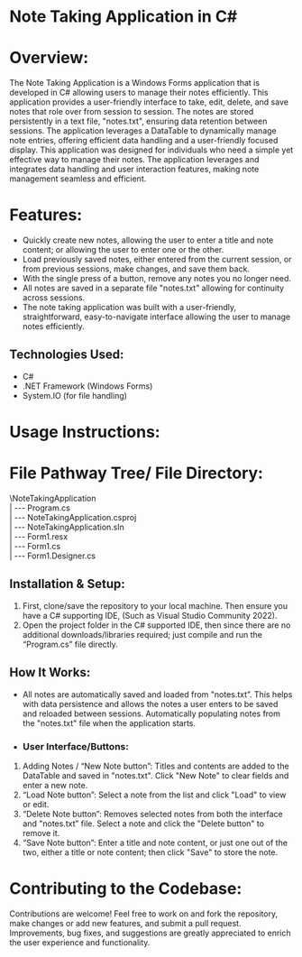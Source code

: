 # Note Taking Application in C#

# Overview:

The Note Taking Application is a Windows Forms application that is developed in C# allowing users to manage their notes efficiently. This application provides a user-friendly interface to take, edit, delete, and save notes that role over from session to session. The notes are stored persistently in a text file, "notes.txt", ensuring data retention between sessions. The application leverages a DataTable to dynamically manage note entries, offering efficient data handling and a user-friendly focused display. This application was designed for individuals who need a simple yet effective way to manage their notes. The application leverages and integrates data handling and user interaction features, making note management seamless and efficient.

# Features:
-	Quickly create new notes, allowing the user to enter a title and note content; or allowing the user to enter one or the other.
-	Load previously saved notes, either entered from the current session, or from previous sessions, make changes, and save them back.
-	With the single press of a button, remove any notes you no longer need.
-	All notes are saved in a separate file "notes.txt" allowing for continuity across sessions.
-	The note taking application was built with a user-friendly, straightforward, easy-to-navigate interface allowing the user to manage notes efficiently.

## Technologies Used:
-	C#
-	.NET Framework (Windows Forms)
-	System.IO (for file handling)

# Usage Instructions:

# File Pathway Tree/ File Directory:

\NoteTakingApplication\
| --- Program.cs\
| --- NoteTakingApplication.csproj\
| --- NoteTakingApplication.sln\
| --- Form1.resx\
| --- Form1.cs\
| --- Form1.Designer.cs

## Installation & Setup:
1.	First, clone/save the repository to your local machine. Then ensure you have a C# supporting IDE, (Such as Visual Studio Community 2022).
2.	Open the project folder in the C# supported IDE, then since there are no additional downloads/libraries required; just compile and run the “Program.cs” file directly.

## How It Works:
-	All notes are automatically saved and loaded from "notes.txt”. This helps with data persistence and allows the notes a user enters to be saved and reloaded between sessions. Automatically populating notes from the "notes.txt" file when the application starts.
-	### User Interface/Buttons:
1.	Adding Notes / “New Note button”: Titles and contents are added to the DataTable and saved in "notes.txt". Click "New Note" to clear fields and enter a new note.
2.	“Load Note button”: Select a note from the list and click "Load" to view or edit.
3.	“Delete Note button”: Removes selected notes from both the interface and "notes.txt” file. Select a note and click the "Delete button" to remove it.
4.	“Save Note button”: Enter a title and note content, or just one out of the two, either a title or note content; then click "Save" to store the note.

# Contributing to the Codebase:
Contributions are welcome! Feel free to work on and fork the repository, make changes or add new features, and submit a pull request. Improvements, bug fixes, and suggestions are greatly appreciated to enrich the user experience and functionality.
